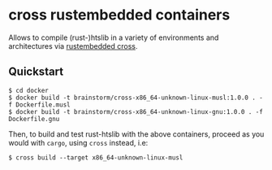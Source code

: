 # cross rustembedded containers

Allows to compile (rust-)htslib in a variety of environments and architectures via [rustembedded cross](https://github.com/rust-embedded/cross).

## Quickstart

```shell
$ cd docker
$ docker build -t brainstorm/cross-x86_64-unknown-linux-musl:1.0.0 . -f Dockerfile.musl
$ docker build -t brainstorm/cross-x86_64-unknown-linux-gnu:1.0.0 . -f Dockerfile.gnu
```

Then, to build and test rust-htslib with the above containers, proceed as you would with `cargo`, using `cross` instead, i.e:

```shell
$ cross build --target x86_64-unknown-linux-musl 
```
